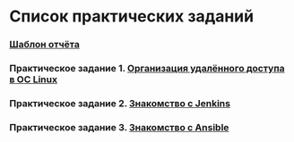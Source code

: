 # Список практических заданий

### [Шаблон отчёта](./report_template.docx)

### Практическое задание 1. [Организация удалённого доступа в OC Linux](./task_01.md)

### Практическое задание 2. [Знакомство с Jenkins](./task_02.md)

### Практическое задание 3. [Знакомство с Ansible](./task_03.md)